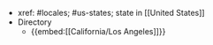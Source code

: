 - xref: #locales; #us-states; state in [[United States]]
- Directory
    - {{embed:[[California/Los Angeles]]}}
